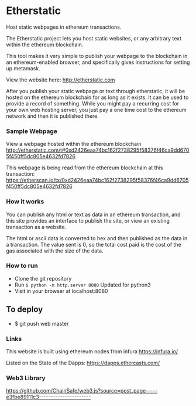 # Etherstatic

Host static webpages in ethereum transactions.

The Etherstatic project lets you host static websites, or any arbitrary text
within the ethereum blockchain.

This tool makes it very simple to publish your webpage to the blockchain in an
ethereum-enabled browser, and specifically gives instructions for setting up
metamask.

View the website here: http://etherstatic.com

After you publish your static webpage or text through etherstatic, it will be hosted
on the ethereum blockchain for as long as it exists. It can be used to provide a
record of something. While you might pay a recurring cost for your own web hosting server,
you just pay a one time cost to the ethereum network and then it is published there.

### Sample Webpage

View a webpage hosted within the ethereum blockchain http://etherstatic.com/t#0xd2426eaa74bc162f2738295f58376f46ca9dd6705f450ff5dc805e4632fd7826

This webpage is being read from the ethereum blockchain at this transaction: https://etherscan.io/tx/0xd2426eaa74bc162f2738295f58376f46ca9dd6705f450ff5dc805e4632fd7826

### How it works

You can publish any html or text as data in an ethereum transaction, and this
site provides an interface to publish the site, or view an existing transaction
as a website.

The html or ascii data is converted to hex and then published as the data in a
transaction. The value sent is 0, so the total cost paid is the cost of the gas
associated with the size of the data.

### How to run

- Clone the git repository
- Run `$ python -m http.server 8080`
    Updated for python3
- Visit in your browser at localhost:8080

## To deploy

- $ git push web master


### Links

This website is built using ethereum nodes from infura https://infura.io/

Listed on the State of the Dapps: https://dapps.ethercasts.com/


### Web3 Library

https://github.com/ChainSafe/web3.js?source=post_page-----e3fbe89111c3----------------------
